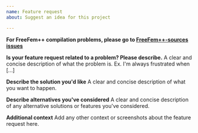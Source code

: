 ```yaml
---
name: Feature request
about: Suggest an idea for this project

---
```


**For FreeFem++ compilation problems, please go to [FreeFem++-sources issues](https://github.com/FreeFem/FreeFem-sources/issues)**

**Is your feature request related to a problem? Please describe.**
A clear and concise description of what the problem is. Ex. I'm always frustrated when [...]

**Describe the solution you'd like**
A clear and concise description of what you want to happen.

**Describe alternatives you've considered**
A clear and concise description of any alternative solutions or features you've considered.

**Additional context**
Add any other context or screenshots about the feature request here.
